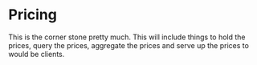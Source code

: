 # Pricing

This is the corner stone pretty much.  This will include things to hold the prices, query the prices, aggregate the prices and serve up the prices to would be clients.
